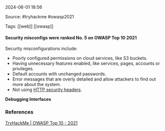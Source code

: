 
2024-06-01 18:56

Source: #tryhackme #owasp2021 

Tags: [[web]] [[owasp]]

#### Security misconfigs were ranked No. 5 on OWASP Top 10 2021

Security misconfigurations include:
- Poorly configured permissions on cloud services, like S3 buckets.
- Having unnecessary features enabled, like services, pages, accounts or privileges.
- Default accounts with unchanged passwords.
- Error messages that are overly detailed and allow attackers to find out more about the system.
- Not using [HTTP security headers](https://owasp.org/www-project-secure-headers/).

**Debugging Interfaces**


### References
[TryHackMe | OWASP Top 10 - 2021](https://tryhackme.com/r/room/owasptop102021)